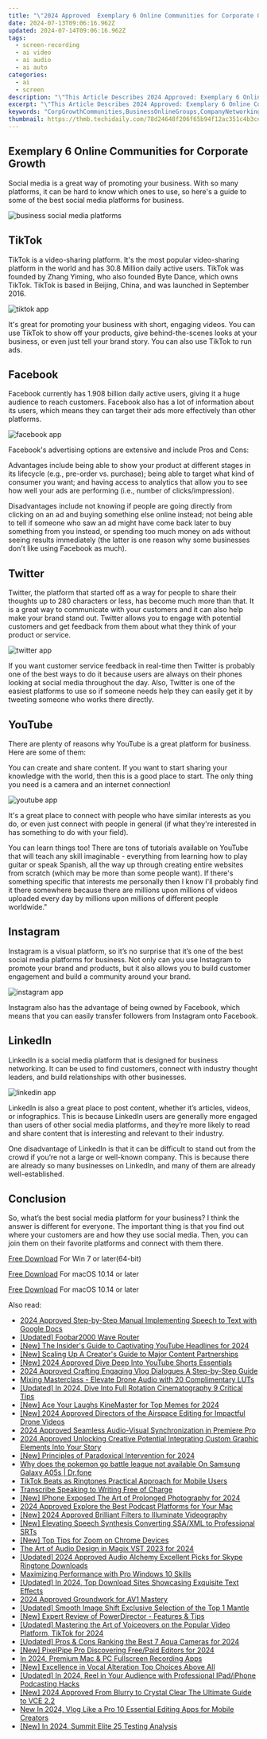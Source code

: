 ```yaml
---
title: "\"2024 Approved  Exemplary 6 Online Communities for Corporate Growth\""
date: 2024-07-13T09:06:16.962Z
updated: 2024-07-14T09:06:16.962Z
tags: 
  - screen-recording
  - ai video
  - ai audio
  - ai auto
categories: 
  - ai
  - screen
description: "\"This Article Describes 2024 Approved: Exemplary 6 Online Communities for Corporate Growth\""
excerpt: "\"This Article Describes 2024 Approved: Exemplary 6 Online Communities for Corporate Growth\""
keywords: "CorpGrowthCommunities,BusinessOnlineGroups,CompanyNetworking,CorporateLeadersNet,BusinessForumHubs,EnterpriseSocialSpaces,ProfitPartnersClubs"
thumbnail: https://thmb.techidaily.com/78d24648f206f65b94f12ac351c4b3ce727b02ece4c292665e0f6b95fb5f60be.jpg
---
```


## Exemplary 6 Online Communities for Corporate Growth

Social media is a great way of promoting your business. With so many platforms, it can be hard to know which ones to use, so here's a guide to some of the best social media platforms for business.

![business social media platforms](https://images.wondershare.com/filmora/article-images/2022/09/business-social-media-platforms.jpg)

## TikTok

TikTok is a video-sharing platform. It's the most popular video-sharing platform in the world and has 30.8 Million daily active users. TikTok was founded by Zhang Yiming, who also founded Byte Dance, which owns TikTok. TikTok is based in Beijing, China, and was launched in September 2016.

![tiktok app](https://images.wondershare.com/filmora/article-images/2022/09/tiktok-app.jpg)

It's great for promoting your business with short, engaging videos. You can use TikTok to show off your products, give behind-the-scenes looks at your business, or even just tell your brand story. You can also use TikTok to run ads.

## Facebook

Facebook currently has 1.908 billion daily active users, giving it a huge audience to reach customers. Facebook also has a lot of information about its users, which means they can target their ads more effectively than other platforms.

![facebook app](https://images.wondershare.com/filmora/article-images/2022/09/facebook-app.jpg)

Facebook's advertising options are extensive and include Pros and Cons:

Advantages include being able to show your product at different stages in its lifecycle (e.g., pre-order vs. purchase); being able to target what kind of consumer you want; and having access to analytics that allow you to see how well your ads are performing (i.e., number of clicks/impression).

Disadvantages include not knowing if people are going directly from clicking on an ad and buying something else online instead; not being able to tell if someone who saw an ad might have come back later to buy something from you instead, or spending too much money on ads without seeing results immediately (the latter is one reason why some businesses don't like using Facebook as much).

## Twitter

Twitter, the platform that started off as a way for people to share their thoughts up to 280 characters or less, has become much more than that. It is a great way to communicate with your customers and it can also help make your brand stand out. Twitter allows you to engage with potential customers and get feedback from them about what they think of your product or service.

![twitter app](https://images.wondershare.com/filmora/article-images/2022/09/twitter-app.jpg)

If you want customer service feedback in real-time then Twitter is probably one of the best ways to do it because users are always on their phones looking at social media throughout the day. Also, Twitter is one of the easiest platforms to use so if someone needs help they can easily get it by tweeting someone who works there directly.

## YouTube

There are plenty of reasons why YouTube is a great platform for business. Here are some of them:

You can create and share content. If you want to start sharing your knowledge with the world, then this is a good place to start. The only thing you need is a camera and an internet connection!

![youtube app](https://images.wondershare.com/filmora/article-images/2022/09/youtube-app.jpg)

It's a great place to connect with people who have similar interests as you do, or even just connect with people in general (if what they're interested in has something to do with your field).

You can learn things too! There are tons of tutorials available on YouTube that will teach any skill imaginable - everything from learning how to play guitar or speak Spanish, all the way up through creating entire websites from scratch (which may be more than some people want). If there's something specific that interests me personally then I know I'll probably find it there somewhere because there are millions upon millions of videos uploaded every day by millions upon millions of different people worldwide."

## Instagram

Instagram is a visual platform, so it’s no surprise that it’s one of the best social media platforms for business. Not only can you use Instagram to promote your brand and products, but it also allows you to build customer engagement and build a community around your brand.

![instagram app](https://images.wondershare.com/filmora/article-images/2022/09/instagram-app.jpg)

Instagram also has the advantage of being owned by Facebook, which means that you can easily transfer followers from Instagram onto Facebook.

## LinkedIn

LinkedIn is a social media platform that is designed for business networking. It can be used to find customers, connect with industry thought leaders, and build relationships with other businesses.

![linkedin app](https://images.wondershare.com/filmora/article-images/2022/09/linkedin-app.jpg)

LinkedIn is also a great place to post content, whether it’s articles, videos, or infographics. This is because LinkedIn users are generally more engaged than users of other social media platforms, and they’re more likely to read and share content that is interesting and relevant to their industry.

One disadvantage of LinkedIn is that it can be difficult to stand out from the crowd if you’re not a large or well-known company. This is because there are already so many businesses on LinkedIn, and many of them are already well-established.

## Conclusion

So, what’s the best social media platform for your business? I think the answer is different for everyone. The important thing is that you find out where your customers are and how they use social media. Then, you can join them on their favorite platforms and connect with them there.

[Free Download](https://tools.techidaily.com/wondershare/filmora/download/) For Win 7 or later(64-bit)

[Free Download](https://tools.techidaily.com/wondershare/filmora/download/) For macOS 10.14 or later

[Free Download](https://tools.techidaily.com/wondershare/filmora/download/) For macOS 10.14 or later

<ins class="adsbygoogle"
     style="display:block"
     data-ad-format="autorelaxed"
     data-ad-client="ca-pub-7571918770474297"
     data-ad-slot="1223367746"></ins>

<ins class="adsbygoogle"
     style="display:block"
     data-ad-format="autorelaxed"
     data-ad-client="ca-pub-7571918770474297"
     data-ad-slot="1223367746"></ins>



<ins class="adsbygoogle"
     style="display:block"
     data-ad-client="ca-pub-7571918770474297"
     data-ad-slot="8358498916"
     data-ad-format="auto"
     data-full-width-responsive="true"></ins>




<span class="atpl-alsoreadstyle">Also read:</span>
<div><ul>
<li><a href="https://fox-glue.techidaily.com/2024-approved-step-by-step-manual-implementing-speech-to-text-with-google-docs/"><u>2024 Approved  Step-by-Step Manual  Implementing Speech to Text with Google Docs</u></a></li>
<li><a href="https://some-knowledge.techidaily.com/updated-foobar2000-wave-router/"><u>[Updated] Foobar2000 Wave Router</u></a></li>
<li><a href="https://fox-glue.techidaily.com/new-the-insiders-guide-to-captivating-youtube-headlines-for-2024/"><u>[New] The Insider's Guide to Captivating YouTube Headlines for 2024</u></a></li>
<li><a href="https://youtube-help.techidaily.com/new-scaling-up-a-creators-guide-to-major-content-partnerships/"><u>[New] Scaling Up  A Creator's Guide to Major Content Partnerships</u></a></li>
<li><a href="https://facebook-record-videos.techidaily.com/new-2024-approved-dive-deep-into-youtube-shorts-essentials/"><u>[New] 2024 Approved  Dive Deep Into YouTube Shorts Essentials</u></a></li>
<li><a href="https://fox-glue.techidaily.com/2024-approved-crafting-engaging-vlog-dialogues-a-step-by-step-guide/"><u>2024 Approved  Crafting Engaging Vlog Dialogues  A Step-by-Step Guide</u></a></li>
<li><a href="https://fox-glue.techidaily.com/mixing-masterclass-elevate-drone-audio-with-20-complimentary-luts/"><u>Mixing Masterclass - Elevate Drone Audio with 20 Complimentary LUTs</u></a></li>
<li><a href="https://fox-glue.techidaily.com/updated-in-2024-dive-into-full-rotation-cinematography-9-critical-tips/"><u>[Updated] In 2024, Dive Into Full Rotation Cinematography  9 Critical Tips</u></a></li>
<li><a href="https://fox-glue.techidaily.com/new-ace-your-laughs-kinemaster-for-top-memes-for-2024/"><u>[New] Ace Your Laughs  KineMaster for Top Memes for 2024</u></a></li>
<li><a href="https://fox-glue.techidaily.com/new-2024-approved-directors-of-the-airspace-editing-for-impactful-drone-videos/"><u>[New] 2024 Approved  Directors of the Airspace  Editing for Impactful Drone Videos</u></a></li>
<li><a href="https://fox-glue.techidaily.com/2024-approved-seamless-audio-visual-synchronization-in-premiere-pro/"><u>2024 Approved  Seamless Audio-Visual Synchronization in Premiere Pro</u></a></li>
<li><a href="https://instagram-video-recordings.techidaily.com/2024-approved-unlocking-creative-potential-integrating-custom-graphic-elements-into-your-story/"><u>2024 Approved  Unlocking Creative Potential  Integrating Custom Graphic Elements Into Your Story</u></a></li>
<li><a href="https://fox-glue.techidaily.com/new-principles-of-paradoxical-intervention-for-2024/"><u>[New] Principles of Paradoxical Intervention for 2024</u></a></li>
<li><a href="https://change-location.techidaily.com/why-does-the-pokemon-go-battle-league-not-available-on-samsung-galaxy-a05s-drfone-by-drfone-virtual-android/"><u>Why does the pokemon go battle league not available On Samsung Galaxy A05s | Dr.fone</u></a></li>
<li><a href="https://fox-glue.techidaily.com/tiktok-beats-as-ringtones-practical-approach-for-mobile-users/"><u>TikTok Beats as Ringtones  Practical Approach for Mobile Users</u></a></li>
<li><a href="https://fox-glue.techidaily.com/transcribe-speaking-to-writing-free-of-charge/"><u>Transcribe Speaking to Writing  Free of Charge</u></a></li>
<li><a href="https://fox-glue.techidaily.com/new-iphone-exposed-the-art-of-prolonged-photography-for-2024/"><u>[New] IPhone Exposed  The Art of Prolonged Photography for 2024</u></a></li>
<li><a href="https://some-knowledge.techidaily.com/2024-approved-explore-the-best-podcast-platforms-for-your-mac/"><u>2024 Approved  Explore the Best Podcast Platforms for Your Mac</u></a></li>
<li><a href="https://fox-glue.techidaily.com/new-2024-approved-brilliant-filters-to-illuminate-videography/"><u>[New] 2024 Approved  Brilliant Filters to Illuminate Videography</u></a></li>
<li><a href="https://fox-glue.techidaily.com/new-elevating-speech-synthesis-converting-ssaxml-to-professional-srts/"><u>[New] Elevating Speech Synthesis  Converting SSA/XML to Professional SRTs</u></a></li>
<li><a href="https://fox-glue.techidaily.com/new-top-tips-for-zoom-on-chrome-devices/"><u>[New] Top Tips for Zoom on Chrome Devices</u></a></li>
<li><a href="https://fox-glue.techidaily.com/the-art-of-audio-design-in-magix-vst-2023-for-2024/"><u>The Art of Audio Design in Magix VST 2023 for 2024</u></a></li>
<li><a href="https://fox-glue.techidaily.com/updated-2024-approved-audio-alchemy-excellent-picks-for-skype-ringtone-downloads/"><u>[Updated] 2024 Approved  Audio Alchemy  Excellent Picks for Skype Ringtone Downloads</u></a></li>
<li><a href="https://fox-glue.techidaily.com/maximizing-performance-with-pro-windows-10-skills/"><u>Maximizing Performance with Pro Windows 10 Skills</u></a></li>
<li><a href="https://fox-glue.techidaily.com/updated-in-2024-top-download-sites-showcasing-exquisite-text-effects/"><u>[Updated] In 2024, Top Download Sites Showcasing Exquisite Text Effects</u></a></li>
<li><a href="https://fox-glue.techidaily.com/2024-approved-groundwork-for-av1-mastery/"><u>2024 Approved  Groundwork for AV1 Mastery</u></a></li>
<li><a href="https://extra-approaches.techidaily.com/updated-smooth-image-shift-exclusive-selection-of-the-top-1-mantle/"><u>[Updated] Smooth Image Shift  Exclusive Selection of the Top 1 Mantle</u></a></li>
<li><a href="https://fox-glue.techidaily.com/new-expert-review-of-powerdirector-features-and-tips/"><u>[New] Expert Review of PowerDirector - Features & Tips</u></a></li>
<li><a href="https://tiktok-clips.techidaily.com/updated-mastering-the-art-of-voiceovers-on-the-popular-video-platform-tiktok-for-2024/"><u>[Updated] Mastering the Art of Voiceovers on the Popular Video Platform, TikTok for 2024</u></a></li>
<li><a href="https://fox-glue.techidaily.com/updated-pros-and-cons-ranking-the-best-7-aqua-cameras-for-2024/"><u>[Updated] Pros & Cons  Ranking the Best 7 Aqua Cameras for 2024</u></a></li>
<li><a href="https://fox-glue.techidaily.com/new-pixelpipe-pro-discovering-freepaid-editors-for-2024/"><u>[New] PixelPipe Pro  Discovering Free/Paid Editors for 2024</u></a></li>
<li><a href="https://screen-capture.techidaily.com/in-2024-premium-mac-and-pc-fullscreen-recording-apps/"><u>In 2024, Premium Mac & PC Fullscreen Recording Apps</u></a></li>
<li><a href="https://fox-glue.techidaily.com/new-excellence-in-vocal-alteration-top-choices-above-all/"><u>[New] Excellence in Vocal Alteration  Top Choices Above All</u></a></li>
<li><a href="https://fox-glue.techidaily.com/updated-in-2024-reel-in-your-audience-with-professional-ipadiphone-podcasting-hacks/"><u>[Updated] In 2024, Reel in Your Audience with Professional IPad/iPhone Podcasting Hacks</u></a></li>
<li><a href="https://fox-glue.techidaily.com/new-2024-approved-from-blurry-to-crystal-clear-the-ultimate-guide-to-vce-22/"><u>[New] 2024 Approved  From Blurry to Crystal Clear  The Ultimate Guide to VCE 2.2</u></a></li>
<li><a href="https://ai-driven-video-production.techidaily.com/new-in-2024-vlog-like-a-pro-10-essential-editing-apps-for-mobile-creators/"><u>New In 2024, Vlog Like a Pro 10 Essential Editing Apps for Mobile Creators</u></a></li>
<li><a href="https://fox-glue.techidaily.com/new-in-2024-summit-elite-25-testing-analysis/"><u>[New] In 2024, Summit Elite 25 Testing Analysis</u></a></li>
</ul></div>
